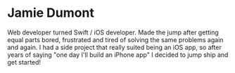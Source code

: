 # Jamie Dumont

Web developer turned Swift / iOS developer. Made the jump after getting equal parts bored, frustrated and tired of solving the same problems again and again. I had a side project that really suited being an iOS app, so after years of saying "one day I'll build an iPhone app" I decided to jump ship and get started!
